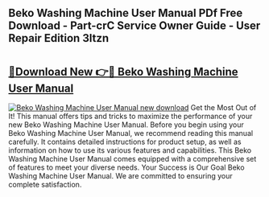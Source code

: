 ## Beko Washing Machine User Manual PDf Free Download - Part-crC Service Owner Guide - User Repair Edition 3ltzn

# <h2><a href="http://bc25355.oget.top/?id=Beko+Washing+Machine+User+Manual">🔗Download New 👉🔴 Beko Washing Machine User Manual</a></h2>

[![Beko Washing Machine User Manual new download](https://i.imgur.com/5g1atiW.png)](http://bc25355.oget.top/?id=Beko+Washing+Machine+User+Manual)
Get the Most Out of It! This manual offers tips and tricks to maximize the performance of your new Beko Washing Machine User Manual. Before you begin using your Beko Washing Machine User Manual, we recommend reading this manual carefully. It contains detailed instructions for product setup, as well as information on how to use its various features and capabilities. This Beko Washing Machine User Manual comes equipped with a comprehensive set of features to meet your diverse needs. Your Success is Our Goal Beko Washing Machine User Manual. We are committed to ensuring your complete satisfaction.
